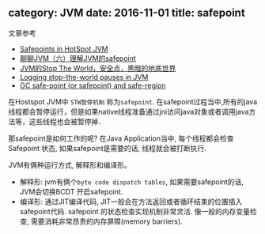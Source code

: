 category: JVM
date: 2016-11-01
title: safepoint
---
文章参考
* [Safepoints in HotSpot JVM](http://blog.ragozin.info/2012/10/safepoints-in-hotspot-jvm.html)
* [聊聊JVM（六）理解JVM的safepoint](http://blog.csdn.net/iter_zc/article/details/41847887)
* [JVM的Stop The World，安全点，黑暗的地底世界](http://calvin1978.blogcn.com/articles/safepoint.html)
* [Logging stop-the-world pauses in JVM](https://plumbr.eu/blog/performance-blog/logging-stop-the-world-pauses-in-jvm)
* [GC safe-point (or safepoint) and safe-region](http://xiao-feng.blogspot.tw/2008/01/gc-safe-point-and-safe-region.html)


在Hostspot JVM中 `STW暂停机制` 称为`safepoint`. 在safepoint过程当中,所有的java线程都会暂停运行，但是如果native线程准备通过jni访问java对象或者调用java方法等，这些线程也会被暂停掉．

那safepoint是如何工作的呢? 在Java Application当中, 每个线程都会检查Safepoint 状态, 如果safepoint是需要的话, 线程就会被打断执行.

JVM有俩种运行方式, 解释形和编译形。
* 解释形:  jvm有俩个`byte code dispatch tables`, 如果需要safepoint的话, JVM会切换BCDT 开启safepoint.
* 编译形: 通过JIT编译代码, JIT一般会在方法返回或者循环结束的位置插入safepoint代码.
safepoint 的状态检查实现机制非常灵活. 像一般的内存变量检查, 需要消耗非常昂贵的内存屏障(memory barriers).


























































